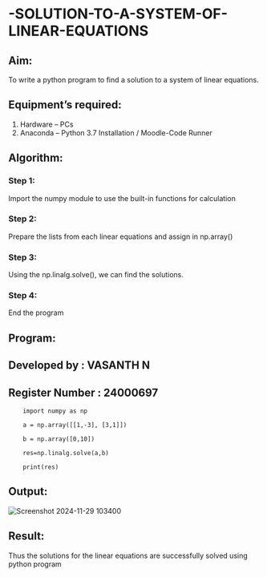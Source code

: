 # -SOLUTION-TO-A-SYSTEM-OF-LINEAR-EQUATIONS
## Aim:
To write a python program to find a solution to a system of linear equations.
## Equipment’s required:
1. 	Hardware – PCs
2. 	Anaconda – Python 3.7 Installation / Moodle-Code Runner
## Algorithm:
### Step 1: 
Import the numpy module to use the built-in functions for calculation
### Step 2: 
Prepare the lists from each linear equations and assign in np.array()
### Step 3: 
Using the np.linalg.solve(), we can find the solutions.
### Step 4: 
End the program
## Program:
## Developed by : VASANTH N   
## Register Number : 24000697

        import numpy as np    
        
        a = np.array([[1,-3], [3,1]])      
        
        b = np.array([0,10])          
        
        res=np.linalg.solve(a,b)      
        
        print(res)      

## Output:
![Screenshot 2024-11-29 103400](https://github.com/user-attachments/assets/8ace35dc-6bfd-48b6-826c-80c7420113f6)

## Result: 
Thus the solutions for the linear equations are successfully solved using python program

